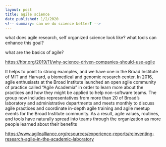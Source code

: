 ```yaml
---
layout: post
title: agile science
date_published: 1/2/2020
<!-- summary: can we do science better? -->
---
```


what does agile research, self organized science look like? what tools can enhance this goal?

what are the basics of agile?

https://hbr.org/2019/11/why-science-driven-companies-should-use-agile

It helps to point to strong examples, and we have one in the Broad Institute of MIT and Harvard, a biomedical and genomic research center. In 2016, agile enthusiasts at the Broad Institute launched an open agile community of practice called “Agile Academia” in order to learn more about the practices and how they might be applied to help non-software teams. The group now includes representatives from more than 20 of Broad’s laboratory and administrative departments and meets monthly to discuss agile practices and coordinate in-depth agile training and agile meetup events for the Broad Institute community. As a result, agile values, routines, and tools have naturally spread into teams through the organization as more people learned about their benefits

https://www.agilealliance.org/resources/experience-reports/reinventing-research-agile-in-the-academic-laboratory

